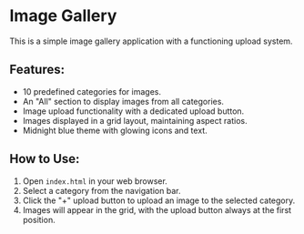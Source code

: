 # Image Gallery

This is a simple image gallery application with a functioning upload system.

## Features:
- 10 predefined categories for images.
- An "All" section to display images from all categories.
- Image upload functionality with a dedicated upload button.
- Images displayed in a grid layout, maintaining aspect ratios.
- Midnight blue theme with glowing icons and text.

## How to Use:
1. Open `index.html` in your web browser.
2. Select a category from the navigation bar.
3. Click the "+" upload button to upload an image to the selected category.
4. Images will appear in the grid, with the upload button always at the first position.
